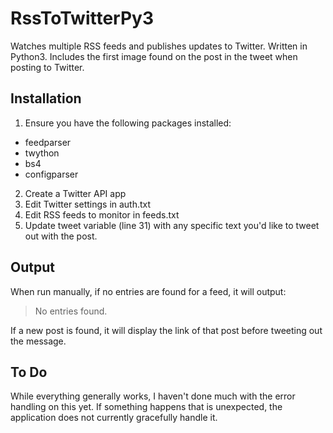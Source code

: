 # RssToTwitterPy3
Watches multiple RSS feeds and publishes updates to Twitter. Written in Python3.  Includes the first image found on the post in the tweet when posting to Twitter.

Installation
------------
1. Ensure you have the following packages installed:
- feedparser
- twython
- bs4
- configparser
2. Create a Twitter API app
3. Edit Twitter settings in auth.txt
4. Edit RSS feeds to monitor in feeds.txt
5. Update tweet variable (line 31) with any specific text you'd like to tweet out with the post.

Output
------
When run manually, if no entries are found for a feed, it will output:

> No entries found.

If a new post is found, it will display the link of that post before tweeting out the message.

To Do
-----
While everything generally works, I haven't done much with the error handling on this yet.  If something happens that is unexpected, the application does not currently gracefully handle it.
